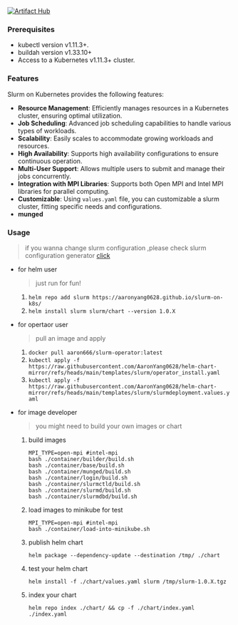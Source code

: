 [![Artifact Hub](https://img.shields.io/endpoint?url=https://artifacthub.io/badge/repository/slurm-on-k8s)](https://artifacthub.io/packages/search?repo=slurm-on-k8s)

### Prerequisites
- kubectl version v1.11.3+.
- buildah version v1.33.10+
- Access to a Kubernetes v1.11.3+ cluster.

### Features

Slurm on Kubernetes provides the following features:

- **Resource Management**: Efficiently manages resources in a Kubernetes cluster, ensuring optimal utilization.
- **Job Scheduling**: Advanced job scheduling capabilities to handle various types of workloads.
- **Scalability**: Easily scales to accommodate growing workloads and resources.
- **High Availability**: Supports high availability configurations to ensure continuous operation.
- **Multi-User Support**: Allows multiple users to submit and manage their jobs concurrently.
- **Integration with MPI Libraries**: Supports both Open MPI and Intel MPI libraries for parallel computing.
- **Customizable**: Using `values.yaml` file, you can customizable a slurm cluster, fitting specific needs and configurations.
- **munged**

### Usage

> if you wanna change slurm configuration ,please check slurm configuration generator [click](https://slurm.schedmd.com/configurator.html)

- for helm user
    > just run for fun!
    1. `helm repo add slurm https://aaronyang0628.github.io/slurm-on-k8s/`
    2. `helm install slurm slurm/chart --version 1.0.X`
- for opertaor user
    > pull an image and apply
    1. `docker pull aaron666/slurm-operator:latest`
    2. `kubectl apply -f https://raw.githubusercontent.com/AaronYang0628/helm-chart-mirror/refs/heads/main/templates/slurm/operator_install.yaml`
    3. `kubectl apply -f https://raw.githubusercontent.com/AaronYang0628/helm-chart-mirror/refs/heads/main/templates/slurm/slurmdeployment.values.yaml`



- for image developer
    > you might need to build your own images or chart
    1. build images
        ```shell
        MPI_TYPE=open-mpi #intel-mpi
        bash ./container/builder/build.sh
        bash ./container/base/build.sh
        bash ./container/munged/build.sh
        bash ./container/login/build.sh
        bash ./container/slurmctld/build.sh
        bash ./container/slurmd/build.sh
        bash ./container/slurmdbd/build.sh
        ```
    2. load images to minikube for test
        ```shell
        MPI_TYPE=open-mpi #intel-mpi
        bash ./container/load-into-minikube.sh
        ```
    3. publish helm chart
        ```shell
        helm package --dependency-update --destination /tmp/ ./chart
        ```
    4. test your helm chart
        ```shell
        helm install -f ./chart/values.yaml slurm /tmp/slurm-1.0.X.tgz
        ```
    5. index your chart
        ```shell
        helm repo index ./chart/ && cp -f ./chart/index.yaml ./index.yaml
        ```
